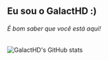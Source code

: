 ## Eu sou o GalactHD :)
<h6>É bom saber que você está aqui!</h6>

![GalactHD's GitHub stats](https://github-readme-stats.vercel.app/api?username=GalactHD&show_icons=true&theme=dark)

